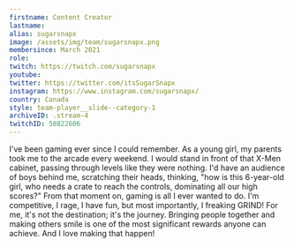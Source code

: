 ```yaml
---
firstname: Content Creator
lastname: 
alias: sugarsnapx
image: /assets/img/team/sugarsnapx.png
membersince: March 2021
role:
twitch: https://twitch.com/sugarsnapx
youtube:
twitter: https://twitter.com/itsSugarSnapx
instagram: https://www.instagram.com/sugarsnapx/
country: Canada
style: team-player__slide--category-1
archiveID: .stream-4
twitchID: 58822606 
---
```

I've been gaming ever since I could remember. As a young girl, my parents took me to the arcade every weekend. I would stand in front of that X-Men cabinet, passing through levels like they were nothing. I'd have an audience of boys behind me, scratching their heads, thinking, "how is this 6-year-old girl, who needs a crate to reach the controls, dominating all our high scores?" From that moment on, gaming is all I ever wanted to do. I'm competitive, I rage, I have fun, but most importantly, I freaking GRIND! For me, it's not the destination; it's the journey. Bringing people together and making others smile is one of the most significant rewards anyone can achieve. And I love making that happen! 